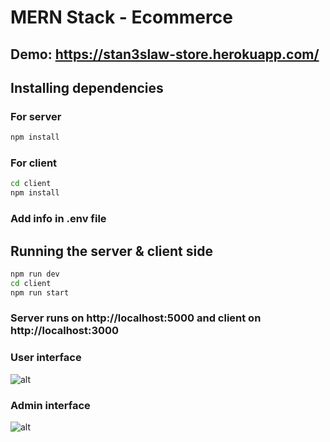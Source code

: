 # MERN Stack - Ecommerce

## Demo: https://stan3slaw-store.herokuapp.com/

## Installing dependencies

### For server

```bash
npm install
```

### For client

```bash
cd client
npm install
```

### Add info in .env file

## Running the server & client side

```bash
npm run dev
cd client
npm run start
```

### Server runs on http://localhost:5000 and client on http://localhost:3000

### User interface

![alt](https://res.cloudinary.com/stan3slaw-cloud/image/upload/v1634464582/Demo/user_interface_dsomjp.png)

### Admin interface

![alt](https://res.cloudinary.com/stan3slaw-cloud/image/upload/v1632138707/Demo/admin_interface_ho5sro.png)

